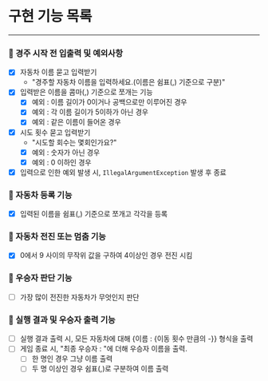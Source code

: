 # 구현 기능 목록

***

### 📍 경주 시작 전 입출력 및 예외사항

- [x] 자동차 이름 묻고 입력받기
    - "경주할 자동차 이름을 입력하세요.(이름은 쉼표(,) 기준으로 구분)"
- [x] 입력받은 이름을 콤마(,) 기준으로 쪼개는 기능
    - [x] 예외 : 이름 길이가 0이거나 공백으로만 이루어진 경우
    - [x] 예외 : 각 이름 길이가 5이하가 아닌 경우
    - [x] 예외 : 같은 이름이 들어온 경우
- [x] 시도 횟수 묻고 입력받기
    - "시도할 회수는 몇회인가요?"
    - [x] 예외 : 숫자가 아닌 경우
    - [x] 예외 : 0 이하인 경우
- [x] 입력으로 인한 예외 발생 시, <code>IllegalArgumentException</code> 발생 후 종료

### 📍 자동차 등록 기능

- [x] 입력된 이름을 쉼표(,) 기준으로 쪼개고 각각을 등록

### 📍 자동차 전진 또는 멈춤 기능

- [x] 0에서 9 사이의 무작위 값을 구하여 4이상인 경우 전진 시킴

### 📍 우승자 판단 기능

- [ ] 가장 많이 전진한 자동차가 무엇인지 판단

### 📍 실행 결과 및 우승자 출력 기능

- [ ] 실행 결과 출력 시, 모든 자동차에 대해 {이름 : {이동 횟수 만큼의 -}} 형식을 출력
- [ ] 게임 종료 시, "최종 우승자 : "에 더해 우승자 이름을 출력.
    - [ ] 한 명인 경우 그냥 이름 출력
    - [ ] 두 명 이상인 경우 쉼표(,)로 구분하여 이름 출력